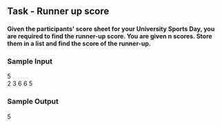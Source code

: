 ## Task - Runner up score

#### Given the participants' score sheet for your University Sports Day, you are required to find the runner-up score. You are given n scores. Store them in a list and find the score of the runner-up.

### Sample Input 

5<br/>
2 3 6 6 5

### Sample Output
5